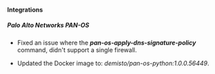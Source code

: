 
#### Integrations

##### Palo Alto Networks PAN-OS

- Fixed an issue where the ***pan-os-apply-dns-signature-policy*** command, didn't support a single firewall.

- Updated the Docker image to: *demisto/pan-os-python:1.0.0.56449*.